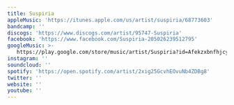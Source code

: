 ```yaml
---
title: Suspiria
appleMusic: 'https://itunes.apple.com/us/artist/suspiria/68773603'
bandcamp: ''
discogs: 'https://www.discogs.com/artist/95747-Suspiria'
facebook: 'https://www.facebook.com/Suspiria-205026239512795'
googleMusic: >-
   https://play.google.com/store/music/artist/Suspiria?id=Afekzxbnfhjcyqoo6u4ilh745ky
instagram: ''
soundcloud: ''
spotify: 'https://open.spotify.com/artist/2xig25GcvhEOvuNb4ZDBg8'
twitter: ''
website: ''
youtube: ''
---
```

